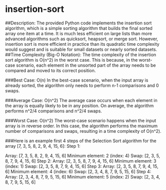 # insertion-sort
##Description:
The provided Python code implements the insertion sort algorithm, which is a simple sorting algorithm that builds the final sorted array one item at a time. It is much less efficient on large lists than more advanced algorithms such as quicksort, heapsort, or merge sort. However, insertion sort is more efficient in practice than its quadratic time complexity would suggest and is suitable for small datasets or nearly sorted datasets.
##Time Complexity (Big-O Notation):
The time complexity of the insertion sort algorithm is O(n^2) in the worst case. This is because, in the worst-case scenario, each element in the unsorted part of the array needs to be compared and moved to its correct position.

###Best Case: O(n)
In the best-case scenario, when the input array is already sorted, the algorithm only needs to perform n-1 comparisons and 0 swaps.

###Average Case: O(n^2)
The average case occurs when each element in the array is equally likely to be in any position. On average, the algorithm performs n^2/4 comparisons and n^2/4 swaps.

###Worst Case: O(n^2)
The worst-case scenario happens when the input array is in reverse order. In this case, the algorithm performs the maximum number of comparisons and swaps, resulting in a time complexity of O(n^2).

###Here is an example first 4 steps of the Selection Sort algorithm for the array [7, 3, 5, 8, 2, 9, 4, 15, 6]:
Step 1:

Array: [7, 3, 5, 8, 2, 9, 4, 15, 6]
Minimum element: 2 (index: 4)
Swap: [2, 3, 5, 8, 7, 9, 4, 15, 6]
Step 2:
Array: [2, 3, 5, 8, 7, 9, 4, 15, 6]
Minimum element: 3 (index: 1)
Swap: [2, 3, 5, 8, 7, 9, 4, 15, 6]
Step 3:
Array: [2, 3, 5, 8, 7, 9, 4, 15, 6]
Minimum element: 4 (index: 6)
Swap: [2, 3, 4, 8, 7, 9, 5, 15, 6]
Step 4:
Array: [2, 3, 4, 8, 7, 9, 5, 15, 6]
Minimum element: 5 (index: 2)
Swap: [2, 3, 4, 8, 7, 9, 5, 15, 6]
